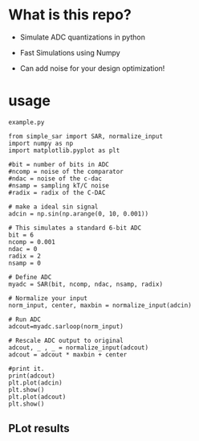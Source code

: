 # What is this repo?
- Simulate ADC quantizations in python

- Fast Simulations using Numpy

- Can add noise for your design optimization!


# usage
```
example.py

from simple_sar import SAR, normalize_input
import numpy as np
import matplotlib.pyplot as plt

#bit = number of bits in ADC
#ncomp = noise of the comparator
#ndac = noise of the c-dac
#nsamp = sampling kT/C noise
#radix = radix of the C-DAC

# make a ideal sin signal
adcin = np.sin(np.arange(0, 10, 0.001))

# This simulates a standard 6-bit ADC
bit = 6
ncomp = 0.001
ndac = 0
radix = 2
nsamp = 0

# Define ADC
myadc = SAR(bit, ncomp, ndac, nsamp, radix)

# Normalize your input
norm_input, center, maxbin = normalize_input(adcin)

# Run ADC
adcout=myadc.sarloop(norm_input)

# Rescale ADC output to original
adcout, _ , _ = normalize_input(adcout)
adcout = adcout * maxbin + center

#print it.
print(adcout)
plt.plot(adcin)
plt.show()
plt.plot(adcout)
plt.show()
```

## PLot results
